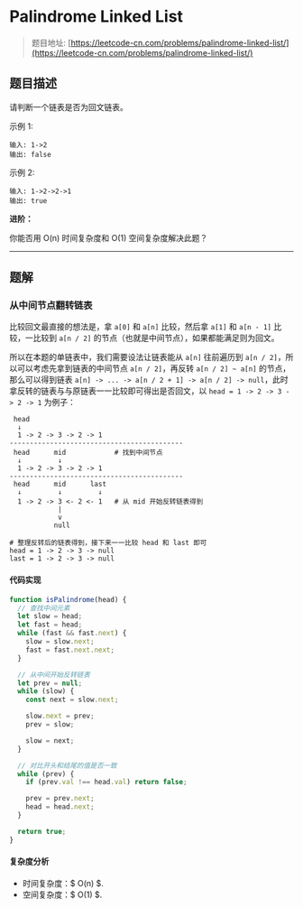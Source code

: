# Palindrome Linked List

> 题目地址: [https://leetcode-cn.com/problems/palindrome-linked-list/](https://leetcode-cn.com/problems/palindrome-linked-list/)

## 题目描述

请判断一个链表是否为回文链表。

示例 1:

```
输入: 1->2
输出: false
```

示例 2:

```
输入: 1->2->2->1
输出: true
```

**进阶：**

你能否用 O(n) 时间复杂度和 O(1) 空间复杂度解决此题？

------

## 题解

### 从中间节点翻转链表

比较回文最直接的想法是，拿 `a[0]` 和 `a[n]` 比较，然后拿 `a[1]` 和 `a[n - 1]` 比较，一比较到 `a[n / 2]` 的节点（也就是中间节点），如果都能满足则为回文。

所以在本题的单链表中，我们需要设法让链表能从 `a[n]` 往前遍历到 `a[n / 2]`，所以可以考虑先拿到链表的中间节点 `a[n / 2]`，再反转 `a[n / 2] ~ a[n]` 的节点，那么可以得到链表 `a[n] -> ... -> a[n / 2 + 1] -> a[n / 2] -> null`，此时拿反转的链表与与原链表一一比较即可得出是否回文，以 `head = 1 -> 2 -> 3 -> 2 -> 1` 为例子：

```
 head      
  ↓        
  1 -> 2 -> 3 -> 2 -> 1
-------------------------------------------
 head      mid            # 找到中间节点
  ↓         ↓
  1 -> 2 -> 3 -> 2 -> 1
-------------------------------------------
 head      mid      last
  ↓         ↓         ↓
  1 -> 2 -> 3 <- 2 <- 1   # 从 mid 开始反转链表得到
            |
            v
           null

# 整理反转后的链表得到，接下来一一比较 head 和 last 即可
head = 1 -> 2 -> 3 -> null
last = 1 -> 2 -> 3 -> null
```

#### 代码实现

```js
function isPalindrome(head) {
  // 查找中间元素
  let slow = head;
  let fast = head;
  while (fast && fast.next) {
    slow = slow.next;
    fast = fast.next.next;
  }

  // 从中间开始反转链表
  let prev = null;
  while (slow) {
    const next = slow.next;

    slow.next = prev;
    prev = slow;

    slow = next;
  }

  // 对比开头和结尾的值是否一致
  while (prev) {
    if (prev.val !== head.val) return false;

    prev = prev.next;
    head = head.next;
  }

  return true;
}
```

#### 复杂度分析

* 时间复杂度：$ O(n) $.
* 空间复杂度：$ O(1) $.
